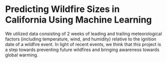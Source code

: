 # Predicting Wildfire Sizes in California Using Machine Learning

We utilized data consisting of 2 weeks of leading and trailing meteorological factors (including temperature, wind, and humidity) relative to the ignition date of a wildfire event.
In light of recent events, we think that this project is a step towards preventing future wildfires and bringing awareness towards global warming. 
